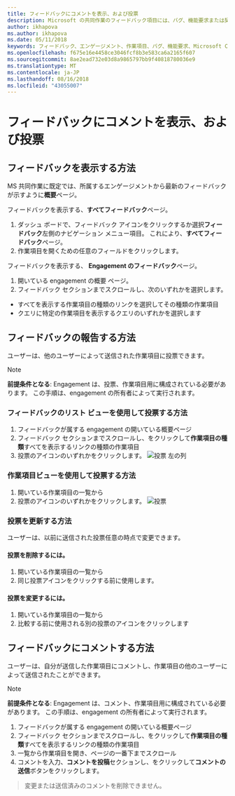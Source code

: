 ```yaml
---
title: フィードバックにコメントを表示、および投票
description: Microsoft の共同作業のフィードバック項目には、バグ、機能要求または契約に関連付けられているすべてのタスクを指定できます。 フィードバック フォームをカスタマイズするには、各契約に基づいています。
author: ikhapova
ms.author: ikhapova
ms.date: 05/11/2018
keywords: フィードバック、エンゲージメント、作業項目、バグ、機能要求、Microsoft Connect、SysDev バグ、デベロッパー センターのバグの共同作業のアクセス許可
ms.openlocfilehash: f675e16e4458ce3046fcf8b3e583ca6a2165f607
ms.sourcegitcommit: 8ae2ead732e03d8a9865797bb9f40818780036e9
ms.translationtype: MT
ms.contentlocale: ja-JP
ms.lasthandoff: 08/16/2018
ms.locfileid: "43055007"
---
```

# <a name="view-vote-and-comment-on-feedback"></a>フィードバックにコメントを表示、および投票

## <a name="how-to-view-feedback"></a>フィードバックを表示する方法

MS 共同作業に既定では、所属するエンゲージメントから最新のフィードバックが示すように**概要**ページ。 

フィードバックを表示する、**すべてフィードバック**ページ。
1. ダッシュ ボードで、フィードバック アイコンをクリックするか選択**フィードバック**左側のナビゲーション メニュー項目。 これにより、**すべてフィードバック**ページ。
2. 作業項目を開くための任意のフィールドをクリックします。

フィードバックを表示する、 **Engagement のフィードバック**ページ。
1. 開いている engagement の概要 ページ。
2. フィードバック セクションまでスクロールし、次のいずれかを選択します。
 - すべてを表示する作業項目の種類のリンクを選択してその種類の作業項目
 - クエリに特定の作業項目を表示するクエリのいずれかを選択します

## <a name="how-to-vote-on-feedback"></a>フィードバックの報告する方法

ユーザーは、他のユーザーによって送信された作業項目に投票できます。

> [!NOTE]
> **前提条件となる**: Engagement は、投票、作業項目用に構成されている必要があります。 この手順は、engagement の所有者によって実行されます。

### <a name="how-to-vote-using-feedback-list-view"></a>フィードバックのリスト ビューを使用して投票する方法

1. フィードバックが属する engagement の開いている概要ページ
2. フィードバック セクションまでスクロールし、をクリックして**作業項目の種類**すべてを表示するリンクの種類の作業項目
3. 投票のアイコンのいずれかをクリックします。 ![投票](images/voting.png) 左の列

### <a name="how-to-vote-using-work-item-view"></a>作業項目ビューを使用して投票する方法

1. 開いている作業項目の一覧から
2. 投票のアイコンのいずれかをクリックします。 ![投票](images/voting.png) 

### <a name="how-to-update-the-vote"></a>投票を更新する方法

ユーザーは、以前に送信された投票任意の時点で変更できます。

#### <a name="to-remove-a-vote"></a>投票を削除するには。
1. 開いている作業項目の一覧から
2. 同じ投票アイコンをクリックする前に使用します。

#### <a name="to-change-a-vote"></a>投票を変更するには。
1. 開いている作業項目の一覧から
2. 比較する前に使用される別の投票のアイコンをクリックします

## <a name="how-to-comment-on-feedback"></a>フィードバックにコメントする方法
ユーザーは、自分が送信した作業項目にコメントし、作業項目の他のユーザーによって送信されたことができます。

> [!NOTE]
> **前提条件となる**: Engagement は、コメント、作業項目用に構成されている必要があります。 この手順は、engagement の所有者によって実行されます。

1. フィードバックが属する engagement の開いている概要ページ
2. フィードバック セクションまでスクロールし、をクリックして**作業項目の種類**すべてを表示するリンクの種類の作業項目
3. 一覧から作業項目を開き、ページの一番下までスクロール
4. コメントを入力、**コメントを投稿**セクションし、をクリックして**コメントの送信**ボタンをクリックします。

> 変更または送信済みのコメントを削除できません。
